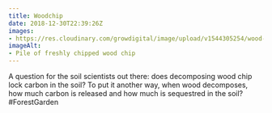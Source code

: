 ```yaml
---
title: Woodchip
date: 2018-12-30T22:39:26Z
images: 
- https://res.cloudinary.com/growdigital/image/upload/v1544305254/wood-chip-44193784521.jpg
imageAlt: 
- Pile of freshly chipped wood chip
---
```


A question for the soil scientists out there: does decomposing wood chip lock carbon in the soil? To put it another way, when wood decomposes, how much carbon is released and how much is sequestred in the soil? #ForestGarden
